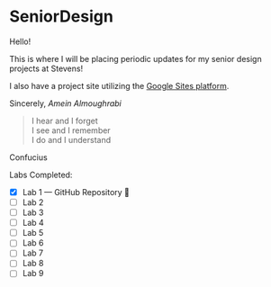 # SeniorDesign

Hello!

This is where I will be placing periodic updates for my senior design projects at Stevens!

I also have a project site utilizing the [Google Sites platform](https://sites.google.com/view/seniordesign-amein/).

Sincerely,
  *Amein Almoughrabi*


> I hear and I forget  
  > I see and I remember  
  > I do and I understand
 
Confucius 

Labs Completed:

- [x] Lab 1 — GitHub Repository :tada:
- [ ] Lab 2
- [ ] Lab 3
- [ ] Lab 4
- [ ] Lab 5
- [ ] Lab 6
- [ ] Lab 7
- [ ] Lab 8
- [ ] Lab 9

